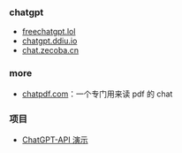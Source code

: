 ### chatgpt

- [freechatgpt.lol](https://freechatgpt.lol/)
- [chatgpt.ddiu.io](https://chatgpt.ddiu.io/)
- [chat.zecoba.cn](https://chat.zecoba.cn/)

### more

- [chatpdf.com](https://www.chatpdf.com/)：一个专门用来读 pdf 的 chat

### 项目

- [ChatGPT-API 演示](https://github.com/ddiu8081/chatgpt-demo)
